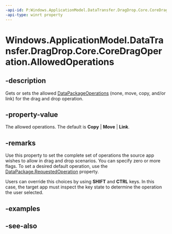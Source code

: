 ----api-id: P:Windows.ApplicationModel.DataTransfer.DragDrop.Core.CoreDragOperation.AllowedOperations
-api-type: winrt property
---<!-- Property syntaxpublic Windows.ApplicationModel.DataTransfer.DataPackageOperation AllowedOperations { get;  set; }--># Windows.ApplicationModel.DataTransfer.DragDrop.Core.CoreDragOperation.AllowedOperations## -descriptionGets or sets the allowed [DataPackageOperations](../windows.applicationmodel.datatransfer/datapackageoperation.md) (none, move, copy, and/or link) for the drag and drop operation.## -property-valueThe allowed operations. The default is **Copy** | **Move** | **Link**.## -remarksUse this property to set the complete set of operations the source app wishes to allow in drag and drop scenarios. You can specify zero or more flags. To set a desired default operation, use the [DataPackage.RequestedOperation](../windows.applicationmodel.datatransfer/datapackage_requestedoperation.md) property.Users can override this choices by using **SHIFT** and **CTRL** keys. In this case, the target app must inspect the key state to determine the operation the user selected.## -examples## -see-also